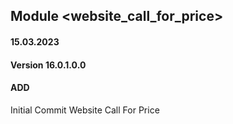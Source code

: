 ## Module <website_call_for_price>

#### 15.03.2023
#### Version 16.0.1.0.0
#### ADD
Initial Commit  Website Call For Price





